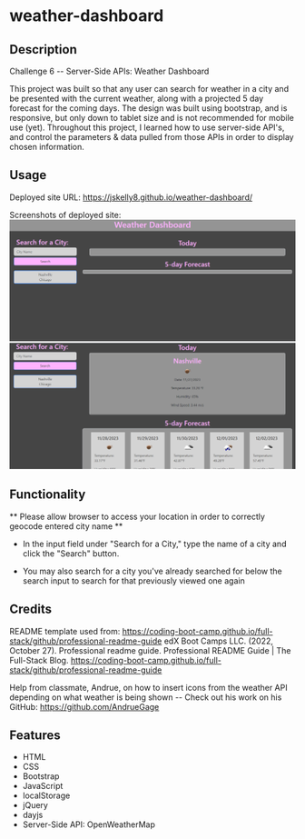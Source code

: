 # weather-dashboard

## Description

Challenge 6 -- Server-Side APIs: Weather Dashboard

This project was built so that any user can search for weather in a city and be presented with the current weather, along with a projected 5 day forecast for the coming days. The design was built using bootstrap, and is responsive, but only down to tablet size and is not recommended for mobile use (yet). Throughout this project, I learned how to use server-side API's, and control the parameters & data pulled from those APIs in order to display chosen information. 

## Usage

Deployed site URL:
https://jskelly8.github.io/weather-dashboard/

Screenshots of deployed site:
![Screenshot of Weather Dashboard landing page](./assets/images/WeatherClip1.png)
![Screenshot of Weather Dashboard showing current weather for Nashville, 5 day forecast below](./assets/images/WeatherClip2.png)

## Functionality

** Please allow browser to access your location in order to correctly geocode entered city name ** 

* In the input field under "Search for a City," type the name of a city and click the "Search" button.

* You may also search for a city you've already searched for below the search input to search for that previously viewed one again

## Credits

README template used from: https://coding-boot-camp.github.io/full-stack/github/professional-readme-guide edX Boot Camps LLC. (2022, October 27). Professional readme guide. Professional README Guide | The Full-Stack Blog. https://coding-boot-camp.github.io/full-stack/github/professional-readme-guide

Help from classmate, Andrue, on how to insert icons from the weather API depending on what weather is being shown -- Check out his work on his GitHub: https://github.com/AndrueGage

## Features

* HTML
* CSS
* Bootstrap
* JavaScript
* localStorage
* jQuery
* dayjs
* Server-Side API: OpenWeatherMap
